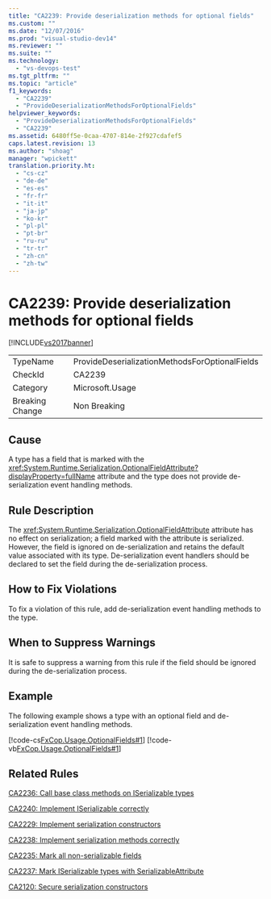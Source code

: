 ```yaml
---
title: "CA2239: Provide deserialization methods for optional fields"
ms.custom: ""
ms.date: "12/07/2016"
ms.prod: "visual-studio-dev14"
ms.reviewer: ""
ms.suite: ""
ms.technology: 
  - "vs-devops-test"
ms.tgt_pltfrm: ""
ms.topic: "article"
f1_keywords: 
  - "CA2239"
  - "ProvideDeserializationMethodsForOptionalFields"
helpviewer_keywords: 
  - "ProvideDeserializationMethodsForOptionalFields"
  - "CA2239"
ms.assetid: 6480ff5e-0caa-4707-814e-2f927cdafef5
caps.latest.revision: 13
ms.author: "shoag"
manager: "wpickett"
translation.priority.ht: 
  - "cs-cz"
  - "de-de"
  - "es-es"
  - "fr-fr"
  - "it-it"
  - "ja-jp"
  - "ko-kr"
  - "pl-pl"
  - "pt-br"
  - "ru-ru"
  - "tr-tr"
  - "zh-cn"
  - "zh-tw"
---
```

# CA2239: Provide deserialization methods for optional fields
[!INCLUDE[vs2017banner](../code-quality/includes/vs2017banner.md)]

|||  
|-|-|  
|TypeName|ProvideDeserializationMethodsForOptionalFields|  
|CheckId|CA2239|  
|Category|Microsoft.Usage|  
|Breaking Change|Non Breaking|  
  
## Cause  
 A type has a field that is marked with the <xref:System.Runtime.Serialization.OptionalFieldAttribute?displayProperty=fullName> attribute and the type does not provide de-serialization event handling methods.  
  
## Rule Description  
 The <xref:System.Runtime.Serialization.OptionalFieldAttribute> attribute has no effect on serialization; a field marked with the attribute is serialized. However, the field is ignored on de-serialization and retains the default value associated with its type. De-serialization event handlers should be declared to set the field during the de-serialization process.  
  
## How to Fix Violations  
 To fix a violation of this rule, add de-serialization event handling methods to the type.  
  
## When to Suppress Warnings  
 It is safe to suppress a warning from this rule if the field should be ignored during the de-serialization process.  
  
## Example  
 The following example shows a type with an optional field and de-serialization event handling methods.  
  
 [!code-cs[FxCop.Usage.OptionalFields#1](../code-quality/codesnippet/CSharp/ca2239--provide-deserialization-methods-for-optional-fields_1.cs)]
 [!code-vb[FxCop.Usage.OptionalFields#1](../code-quality/codesnippet/VisualBasic/ca2239--provide-deserialization-methods-for-optional-fields_1.vb)]  
  
## Related Rules  
 [CA2236: Call base class methods on ISerializable types](../code-quality/ca2236--call-base-class-methods-on-iserializable-types.md)  
  
 [CA2240: Implement ISerializable correctly](../code-quality/ca2240--implement-iserializable-correctly.md)  
  
 [CA2229: Implement serialization constructors](../code-quality/ca2229--implement-serialization-constructors.md)  
  
 [CA2238: Implement serialization methods correctly](../code-quality/ca2238--implement-serialization-methods-correctly.md)  
  
 [CA2235: Mark all non-serializable fields](../code-quality/ca2235--mark-all-non-serializable-fields.md)  
  
 [CA2237: Mark ISerializable types with SerializableAttribute](../code-quality/ca2237--mark-iserializable-types-with-serializableattribute.md)  
  
 [CA2120: Secure serialization constructors](../code-quality/ca2120--secure-serialization-constructors.md)
